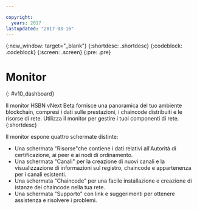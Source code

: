```yaml
---

copyright:
  years: 2017
lastupdated: "2017-03-16"
---
```


{:new_window: target="_blank"}
{:shortdesc: .shortdesc}
{:codeblock: .codeblock}
{:screen: .screen}
{:pre: .pre}

# Monitor
{: #v10_dashboard}



Il monitor HSBN vNext Beta fornisce una panoramica del tuo ambiente blockchain, compresi i dati sulle prestazioni, i chaincode distribuiti e le risorse di rete. Utilizza il monitor per gestire i tuoi componenti di rete.
{:shortdesc}

Il monitor espone quattro schermate distinte:
* Una schermata "Risorse"che contiene i dati relativi all'Autorità di certificazione, ai peer e ai nodi di ordinamento.
* Una schermata "Canali" per la creazione di nuovi canali e la visualizzazione di informazioni sul registro, chaincode e appartenenza per i canali esistenti.
* Una schermata "Chaincode" per una facile installazione e creazione di istanze dei chaincode nella tua rete.
* Una schermata "Supporto" con link e suggerimenti per ottenere assistenza e risolvere i problemi.
